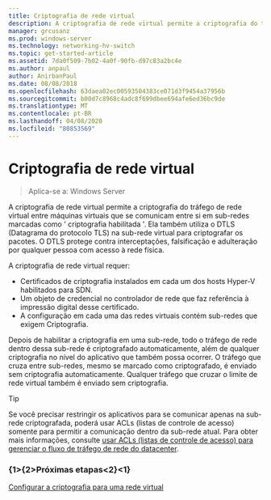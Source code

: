 ```yaml
---
title: Criptografia de rede virtual
description: A criptografia de rede virtual permite a criptografia do tráfego de rede virtual entre máquinas virtuais que se comunicam entre si em sub-redes marcadas como ' criptografia habilitada '.
manager: grcusanz
ms.prod: windows-server
ms.technology: networking-hv-switch
ms.topic: get-started-article
ms.assetid: 7da0f509-7b02-4a0f-90fb-d97c83a2bc4e
ms.author: anpaul
author: AnirbanPaul
ms.date: 08/08/2018
ms.openlocfilehash: 63daea02ec00593504383ce071d3f9454a37956b
ms.sourcegitcommit: b00d7c8968c4adc8f699dbee694afe6ed36bc9de
ms.translationtype: MT
ms.contentlocale: pt-BR
ms.lasthandoff: 04/08/2020
ms.locfileid: "80853569"
---
```

# <a name="virtual-network-encryption"></a>Criptografia de rede virtual

>Aplica-se a: Windows Server

A criptografia de rede virtual permite a criptografia do tráfego de rede virtual entre máquinas virtuais que se comunicam entre si em sub-redes marcadas como ' criptografia habilitada '. Ela também utiliza o DTLS (Datagrama do protocolo TLS) na sub-rede virtual para criptografar os pacotes. O DTLS protege contra interceptações, falsificação e adulteração por qualquer pessoa com acesso à rede física.

A criptografia de rede virtual requer:
- Certificados de criptografia instalados em cada um dos hosts Hyper-V habilitados para SDN.
- Um objeto de credencial no controlador de rede que faz referência à impressão digital desse certificado.
- A configuração em cada uma das redes virtuais contém sub-redes que exigem Criptografia.

Depois de habilitar a criptografia em uma sub-rede, todo o tráfego de rede dentro dessa sub-rede é criptografado automaticamente, além de qualquer criptografia no nível do aplicativo que também possa ocorrer.  O tráfego que cruza entre sub-redes, mesmo se marcado como criptografado, é enviado sem criptografia automaticamente. Qualquer tráfego que cruzar o limite de rede virtual também é enviado sem criptografia.

>[!TIP]
>Se você precisar restringir os aplicativos para se comunicar apenas na sub-rede criptografada, poderá usar ACLs (listas de controle de acesso) somente para permitir a comunicação dentro da sub-rede atual. Para obter mais informações, consulte [usar ACLs (listas de controle de acesso) para gerenciar o fluxo de tráfego de rede do datacenter](https://docs.microsoft.com/windows-server/networking/sdn/manage/use-acls-for-traffic-flow).

### <a name="next-steps"></a>{1&gt;{2&gt;Próximas etapas&lt;2}&lt;1}

[Configurar a criptografia para uma rede virtual](https://docs.microsoft.com/windows-server/networking/sdn/vnet-encryption/sdn-config-vnet-encryption)

